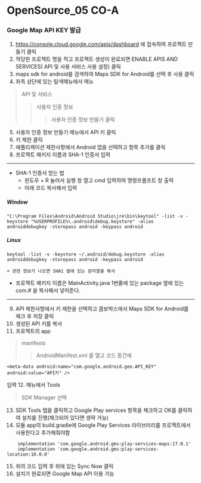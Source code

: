 # OpenSource_05 CO-A
### Google Map API KEY 발급
1. https://console.cloud.google.com/apis/dashboard 에 접속하여 프로젝트 만들기 클릭
2. 적당한 프로젝트 명을 적고 프로젝트 생성이 완료되면 ENABLE APIS AND SERVICES( API 및 사용 서비스 사용 설정) 클릭
3. maps sdk for android를 검색하여 Maps SDK for Android를 선택 후 사용 클릭
4. 좌측 상단에 있는 탐색메뉴에서 
 메뉴
> API 및 서비스 
>> 사용자 인증 정보 
>>> 사용자 인증 정보 만들기 
클릭
5. 사용자 인증 정보 만들기 메뉴에서 API 키 클릭
6. 키 제한 클릭
7. 애플리케이션 제한사항에서  Android 앱을 선택하고 항목  추가를 클릭
8. 프로젝트 패키지 이름과 SHA-1 인증서 입력   
------- 
+ SHA-1 인증서 얻는 법
    + 윈도우 + R 눌러서 실행 창 열고 cmd 입력하여 명령프롬프트 창 출력
    + 아래 코드 복사해서 입력
##### Window
``` 
"C:\Program Files\Android\Android Studio\jre\bin\keytool" -list -v -keystore "%USERPROFILE%\.android\debug.keystore" -alias androiddebugkey -storepass android -keypass android
```
##### Linux
```
keytool -list -v -keystore ~/.android/debug.keystore -alias androiddebugkey -storepass android -keypass android
```
    + 관련 정보가 나오면 SHA1 옆에 있는 문자열을 복사
+ 프로젝트 패키지 이름은 MainActivity.java 1번줄에 있는 package 옆에 있는 com.# 을 복사해서 넣어준다.
-------
9. API 제한사항에서 키 제한을 선택하고 콤보박스에서 Maps SDK for Android를 체크 후 저장 클릭
10. 생성된 API 키를 복사
11. 프로젝트의 
app
> manifests
>> AndroidManifest.xml 
>> 를 열고 코드 중간에 
``` 
<meta-data android:name="com.google.android.geo.API_KEY" 
android:value="API키" /> 
``` 
입력
12. 메뉴에서 
Tools 
> SDK Manager 선택
13. SDK Tools 탭을 클릭하고 Google Play services 항목을 체크하고 OK를 클릭하여 설치를 진행(체크되어 있다면 생략 가능)
14. 모듈 app의 build.gradle에 Google Play Services 라이브러리를 프로젝트에서 사용한다고 추가해줘야함 
```
    implementation 'com.google.android.gms:play-services-maps:17.0.1'
    implementation 'com.google.android.gms:play-services-location:18.0.0' 
``` 
15. 위의 코드 입력 후 위에 있는 Sync Now 클릭
16. 설치가 완료되면 Google Map API 이용 가능
